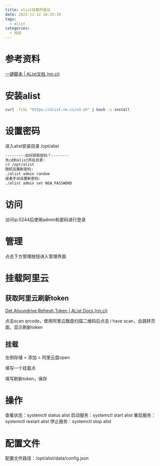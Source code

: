 ```yaml
---
title: alist挂载阿里云
date: 2023-11-12 10:35:19
tags:
  - alist
categories:
  - 经验
---
```


# 参考资料

[一键脚本 | AList文档 (nn.ci)](https://alist.nn.ci/zh/guide/install/script.html)

# 安装alist

```bash
curl -fsSL "https://alist.nn.ci/v3.sh" | bash -s install
```

# 设置密码

进入alist安装目录 /opt/alist

```bash
---------如何获取密码？--------
先cd到alist所在目录:
cd /opt/alist
随机设置新密码:
./alist admin random
或者手动设置新密码:
./alist admin set NEW_PASSWORD
```

# 访问

访问ip:5244后使用admin和密码进行登录

# 管理

点击下方管理按钮进入管理界面

# 挂载阿里云

## 获取阿里云刷新token

[Get Aliyundrive Refresh Token | AList Docs (nn.ci)](https://alist.nn.ci/tool/aliyundrive/request.html)

点击scan qrcode，使用阿里云飘盘扫描二维码后点击 i have scan，会跳转页面，显示刷新token

## 挂载

左侧存储 > 添加 > 阿里云盘open

填写一个挂载点

填写刷新token，保存

# 操作

查看状态：systemctl status alist
启动服务：systemctl start alist
重启服务：systemctl restart alist
停止服务：systemctl stop alist

# 配置文件

配置文件路径：/opt/alist/data/config.json
